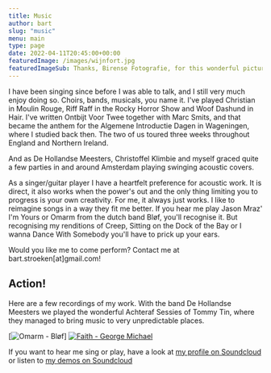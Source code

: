```yaml
---
title: Music
author: bart
slug: "music"
menu: main
type: page
date: 2022-04-11T20:45:00+00:00
featuredImage: /images/wijnfort.jpg
featuredImageSub: Thanks, Birense Fotografie, for this wonderful picture!
---
```



I have been singing since before I was able to talk, and I still very much enjoy doing so.
Choirs, bands, musicals, you name it.
I've played Christian in Moulin Rouge, Riff Raff in the Rocky Horror Show and Woof Dashund in Hair.
I've written Ontbijt Voor Twee together with Marc Smits, and that became the anthem for the Algemene Introductie Dagen in Wageningen, where I studied back then. The two of us toured three weeks throughout England and Northern Ireland.

And as De Hollandse Meesters, Christoffel Klimbie and myself graced quite a few parties in and around Amsterdam playing swinging acoustic covers.

As a singer/guitar player I have a heartfelt preference for acoustic work.
It is direct, it also works when the power's out and the only thing limiting you to progress is your own creativity.
For me, it always just works.
I like to reimagine songs in a way they fit me better.
If you hear me play Jason Mraz' I'm Yours or Omarm from the dutch band Bløf, you'll recognise it.
But recognising my renditions of Creep, Sitting on the Dock of the Bay or I wanna Dance With Somebody you'll have to prick up your ears.

Would you like me to come perform? Contact me at bart.stroeken[at]gmail.com!

## Action!

Here are a few recordings of my work.
With the band De Hollandse Meesters we played the wonderful Achteraf Sessies of Tommy Tin, where they managed to bring  music
to very unpredictable places.

[![Omarm - Bløf](https://img.youtube.com/vi/U1G-ejSgcq0/hqdefault.jpg)]
[![Faith - George Michael](https://img.youtube.com/vi/NujfrMfIp54/hqdefault.jpg)](https://youtu.be/NujfrMfIp54)

If you want to hear me sing or play, have a look at [my profile on Soundcloud](https://soundcloud.com/bartee) or listen
 to [my demos on Soundcloud](https://soundcloud.com/bartee/sets/demos)

